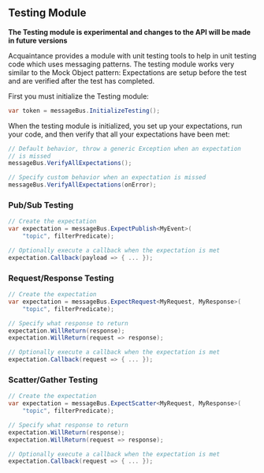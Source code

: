 ## Testing Module

**The Testing module is experimental and changes to the API will be made in future versions**

Acquaintance provides a module with unit testing tools to help in unit testing code which uses messaging patterns. The testing module works very similar to the Mock Object pattern: Expectations are setup before the test and are verified after the test has completed. 

First you must initialize the Testing module:

```csharp
var token = messageBus.InitializeTesting();
```

When the testing module is initialized, you set up your expectations, run your code, and then verify that all your expectations have been met:

```csharp
// Default behavior, throw a generic Exception when an expectation
// is missed
messageBus.VerifyAllExpectations();

// Specify custom behavior when an expectation is missed
messageBus.VerifyAllExpectations(onError);
```

### Pub/Sub Testing

```csharp
// Create the expectation
var expectation = messageBus.ExpectPublish<MyEvent>(
    "topic", filterPredicate);

// Optionally execute a callback when the expectation is met
expectation.Callback(payload => { ... });
```

### Request/Response Testing

```csharp
// Create the expectation
var expectation = messageBus.ExpectRequest<MyRequest, MyResponse>(
    "topic", filterPredicate);

// Specify what response to return
expectation.WillReturn(response);
expectation.WillReturn(request => response);

// Optionally execute a callback when the expectation is met
expectation.Callback(request => { ... });
```

### Scatter/Gather Testing

```csharp
// Create the expectation
var expectation = messageBus.ExpectScatter<MyRequest, MyResponse>(
    "topic", filterPredicate);

// Specify what response to return
expectation.WillReturn(response);
expectation.WillReturn(request => response);

// Optionally execute a callback when the expectation is met
expectation.Callback(request => { ... });
```